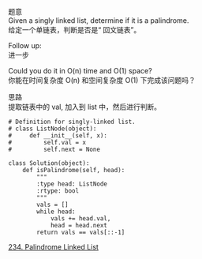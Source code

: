 题意  
Given a singly linked list, determine if it is a palindrome.  
给定一个单链表，判断是否是“ 回文链表”。

Follow up:  
进一步

Could you do it in O(n) time and O(1) space?  
你能在时间复杂度 O(n) 和空间复杂度 O(1) 下完成该问题吗？

思路  
提取链表中的 val, 加入到 list 中，然后进行判断。

```
# Definition for singly-linked list.
# class ListNode(object):
#     def __init__(self, x):
#         self.val = x
#         self.next = None

class Solution(object):
    def isPalindrome(self, head):
        """
        :type head: ListNode
        :rtype: bool
        """
        vals = []
        while head:
            vals += head.val,
            head = head.next
        return vals == vals[::-1]
```

[234. Palindrome Linked List](https://leetcode.com/problems/palindrome-linked-list/description/)
